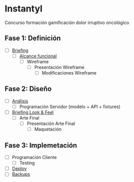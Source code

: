 # Instantyl

Concurso formación gamificación dolor irruptivo oncológico

## Fase 1: Definición

- [ ] [Briefing](./docs/briefing.md)
  - [ ] [Alcance funcional](./docs/alcance.md)
    - [ ] Wireframe
      - [ ] Presentación Wireframe
        - [ ] Modificaciones Wireframe
    
## Fase 2: Diseño
 
- [ ] [Análisis](./docs/analisis.md)
  - [ ] Programación Servidor (modelo + API + fixtures)
- [ ] [Briefing Look & Feel](./docs/lookFeel.md)
  - [ ] Arte Final
    - [ ] Presentación Arte Final
      - [ ] Maquetación

## Fase 3: Implemetación

- [ ] Programación Cliente
  - [ ] Testing
- [ ] [Deploy](./docs/deploy.md)
- [ ] [Backups](./docs/backups.md)
